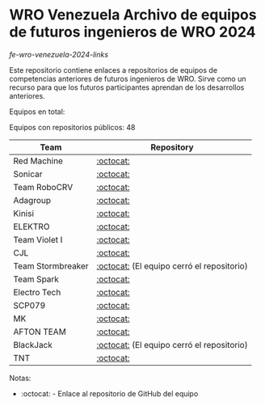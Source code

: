 # WRO Venezuela Archivo de equipos de futuros ingenieros de WRO 2024
<i>fe-wro-venezuela-2024-links</i>

Este repositorio contiene enlaces a repositorios de equipos de competencias anteriores de futuros ingenieros de WRO. Sirve como un recurso para que los futuros participantes aprendan de los desarrollos anteriores.

Equipos en total: 

Equipos con repositorios públicos: 48

| Team | Repository |
|------|------------|
| Red Machine | [:octocat:](https://github.com/RoboticaLLR/redmachine2024)
| Sonicar	| [:octocat:](https://github.com/Josechg07/Proyecto-Carro-)
| Team RoboCRV | [:octocat:](https://github.com/ROBOTEAMCRV/roboteamCRV)
| Adagroup | [:octocat:](https://github.com/JD277/Adagroup-WRO2024.git)
| Kinisi | [:octocat:](https://github.com/Kinisi2024/kinisi-)
| ELEKTRO | [:octocat:](https://github.com/IAst22/Diario-de-ingenieria-Elektro)
| Team Violet I | [:octocat:](https://github.com/reiruso07/WRO2024_Future_Engineers--Team-Violet)
| CJL | [:octocat:](https://github.com/megasinser/CJL)
| Team Stormbreaker | [:octocat:](https://github.com/TeamStormbreaker0906/proyectoWROGit) (El equipo cerró el repositorio)
| Team Spark | [:octocat:](https://github.com/KarenWon9/WRO-FI-Team-Spark.git)
| Electro Tech | [:octocat:](https://github.com/apguilar/ElectroTech-WRO-2024.git)
| SCP079 | [:octocat:](https://github.com/Botkill27/scp-079/blob/master/main.py)
| MK | [:octocat:](https://github.com/elkinnm/Mk)
| AFTON TEAM | [:octocat:](https://github.com/danielvvhfk/WRO2024-AFTON-SMARTWHEELS.git)
| BlackJack | [:octocat:](https://github.com/wallabiesvzla/Blackjackwrovzla.git) (El equipo cerró el repositorio)
| TNT | [:octocat:](https://github.com/TNT-JEFFERSON/TERRENEITOR)

Notas:
* :octocat: - Enlace al repositorio de GitHub del equipo